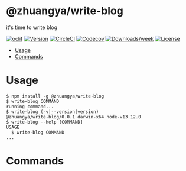 @zhuangya/write-blog
====================

it&#39;s time to write blog

[![oclif](https://img.shields.io/badge/cli-oclif-brightgreen.svg)](https://oclif.io)
[![Version](https://img.shields.io/npm/v/@zhuangya/write-blog.svg)](https://npmjs.org/package/@zhuangya/write-blog)
[![CircleCI](https://circleci.com/gh/zhuangya/write-blog/tree/master.svg?style=shield)](https://circleci.com/gh/zhuangya/write-blog/tree/master)
[![Codecov](https://codecov.io/gh/zhuangya/write-blog/branch/master/graph/badge.svg)](https://codecov.io/gh/zhuangya/write-blog)
[![Downloads/week](https://img.shields.io/npm/dw/@zhuangya/write-blog.svg)](https://npmjs.org/package/@zhuangya/write-blog)
[![License](https://img.shields.io/npm/l/@zhuangya/write-blog.svg)](https://github.com/zhuangya/write-blog/blob/master/package.json)

<!-- toc -->
* [Usage](#usage)
* [Commands](#commands)
<!-- tocstop -->
# Usage
<!-- usage -->
```sh-session
$ npm install -g @zhuangya/write-blog
$ write-blog COMMAND
running command...
$ write-blog (-v|--version|version)
@zhuangya/write-blog/0.0.1 darwin-x64 node-v13.12.0
$ write-blog --help [COMMAND]
USAGE
  $ write-blog COMMAND
...
```
<!-- usagestop -->
# Commands
<!-- commands -->

<!-- commandsstop -->

